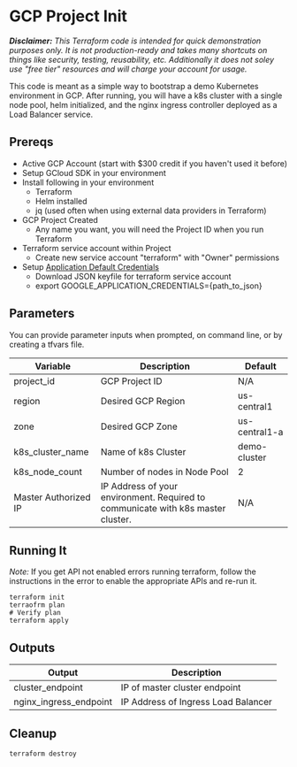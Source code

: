 # GCP Project Init

_**Disclaimer:** This Terraform code is intended for quick demonstration purposes only. It is not production-ready and takes many shortcuts on things like security, testing, reusability, etc. Additionally it does not soley use "free tier" resources and will charge your account for usage._

This code is meant as a simple way to bootstrap a demo Kubernetes environment in GCP. After running, you will have a k8s cluster with a single node pool, helm initialized, and the nginx ingress controller deployed as a Load Balancer service.

## Prereqs

* Active GCP Account (start with $300 credit if you haven't used it before)
* Setup GCloud SDK in your environment
* Install following in your environment
    * Terraform 
    * Helm installed
    * jq (used often when using external data providers in Terraform)
* GCP Project Created
    * Any name you want, you will need the Project ID when you run Terraform
* Terraform service account within Project
    * Create new service account "terraform" with "Owner" permissions
* Setup [Application Default Credentials](https://cloud.google.com/docs/authentication/production)
    * Download JSON keyfile for terraform service account
    * export GOOGLE_APPLICATION_CREDENTIALS={path_to_json}

## Parameters

You can provide parameter inputs when prompted, on command line, or by creating a tfvars file.

| Variable             | Description                                                                      | Default       |
|----------------------|----------------------------------------------------------------------------------|---------------|
| project_id           | GCP Project ID                                                                   | N/A           |
| region               | Desired GCP Region                                                               | us-central1   |
| zone                 | Desired GCP Zone                                                                 | us-central1-a |
| k8s_cluster_name     | Name of k8s Cluster                                                              | demo-cluster  |
| k8s_node_count       | Number of nodes in Node Pool                                                     | 2             |
| Master Authorized IP | IP Address of your environment. Required to communicate with k8s master cluster. | N/A           |

## Running It

_Note:_ If you get API not enabled errors running terraform, follow the instructions in the error to enable the appropriate APIs and re-run it.

```
terraform init
terraofrm plan
# Verify plan
terraform apply
```

## Outputs

| Output                 | Description                         |
|------------------------|-------------------------------------|
| cluster_endpoint       | IP of master cluster endpoint       |
| nginx_ingress_endpoint | IP Address of Ingress Load Balancer |

## Cleanup

```
terraform destroy
```